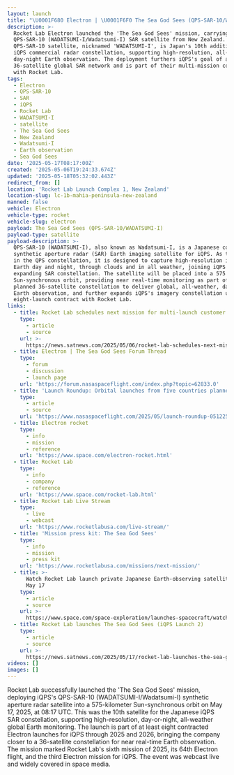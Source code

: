 ```yaml
---
layout: launch
title: "\U0001F680 Electron | \U0001F6F0 The Sea God Sees (QPS-SAR-10/WADATSUMI-I)"
description: >-
  Rocket Lab Electron launched the 'The Sea God Sees' mission, carrying iQPS's
  QPS-SAR-10 (WADATSUMI-I/Wadatsumi-I) SAR satellite from New Zealand. The
  QPS-SAR-10 satellite, nicknamed 'WADATSUMI-I', is Japan's 10th addition to the
  iQPS commercial radar constellation, supporting high-resolution, all-weather,
  day-night Earth observation. The deployment furthers iQPS's goal of a
  36-satellite global SAR network and is part of their multi-mission contract
  with Rocket Lab.
tags:
  - Electron
  - QPS-SAR-10
  - SAR
  - iQPS
  - Rocket Lab
  - WADATSUMI-I
  - satellite
  - The Sea God Sees
  - New Zealand
  - Wadatsumi-I
  - Earth observation
  - Sea God Sees
date: '2025-05-17T08:17:00Z'
created: '2025-05-06T19:24:33.674Z'
updated: '2025-05-18T05:32:02.443Z'
redirect_from: []
location: 'Rocket Lab Launch Complex 1, New Zealand'
location-slug: lc-1b-mahia-peninsula-new-zealand
manned: false
vehicle: Electron
vehicle-type: rocket
vehicle-slug: electron
payload: The Sea God Sees (QPS-SAR-10/WADATSUMI-I)
payload-type: satellite
payload-description: >-
  QPS-SAR-10 (WADATSUMI-I), also known as Wadatsumi-I, is a Japanese commercial
  synthetic aperture radar (SAR) Earth imaging satellite for iQPS. As the 10th
  in the QPS constellation, it is designed to capture high-resolution imagery of
  Earth day and night, through clouds and in all weather, joining iQPS'
  expanding SAR constellation. The satellite will be placed into a 575 km
  Sun-synchronous orbit, providing near real-time monitoring as part of the
  planned 36-satellite constellation to deliver global, all-weather, day-night
  Earth observation, and further expands iQPS's imagery constellation under an
  eight-launch contract with Rocket Lab.
links:
  - title: Rocket Lab schedules next mission for multi-launch customer iQPS
    type:
      - article
      - source
    url: >-
      https://news.satnews.com/2025/05/06/rocket-lab-schedules-next-mission-for-multi-launch-customer-iqps/
  - title: Electron | The Sea God Sees Forum Thread
    type:
      - forum
      - discussion
      - launch page
    url: 'https://forum.nasaspaceflight.com/index.php?topic=62833.0'
  - title: 'Launch Roundup: Orbital launches from five countries planned'
    type:
      - article
      - source
    url: 'https://www.nasaspaceflight.com/2025/05/launch-roundup-051225/'
  - title: Electron rocket
    type:
      - info
      - mission
      - reference
    url: 'https://www.space.com/electron-rocket.html'
  - title: Rocket Lab
    type:
      - info
      - company
      - reference
    url: 'https://www.space.com/rocket-lab.html'
  - title: Rocket Lab Live Stream
    type:
      - live
      - webcast
    url: 'https://www.rocketlabusa.com/live-stream/'
  - title: 'Mission press kit: The Sea God Sees'
    type:
      - info
      - mission
      - press kit
    url: 'https://www.rocketlabusa.com/missions/next-mission/'
  - title: >-
      Watch Rocket Lab launch private Japanese Earth-observing satellite early
      May 17
    type:
      - article
      - source
    url: >-
      https://www.space.com/space-exploration/launches-spacecraft/watch-rocket-lab-launch-private-japanese-earth-observing-satellite-early-may-17
  - title: Rocket Lab launches The Sea God Sees (iQPS Launch 2)
    type:
      - article
      - source
    url: >-
      https://news.satnews.com/2025/05/17/rocket-lab-launches-the-sea-god-sees-iqps-launch-2/
videos: []
images: []
---
```

Rocket Lab successfully launched the 'The Sea God Sees' mission, deploying iQPS's QPS-SAR-10 (WADATSUMI-I/Wadatsumi-I) synthetic aperture radar satellite into a 575-kilometer Sun-synchronous orbit on May 17, 2025, at 08:17 UTC. This was the 10th satellite for the Japanese iQPS SAR constellation, supporting high-resolution, day-or-night, all-weather global Earth monitoring. The launch is part of at least eight contracted Electron launches for iQPS through 2025 and 2026, bringing the company closer to a 36-satellite constellation for near real-time Earth observation. The mission marked Rocket Lab's sixth mission of 2025, its 64th Electron flight, and the third Electron mission for iQPS. The event was webcast live and widely covered in space media.

